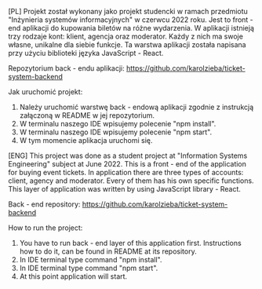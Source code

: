 [PL] Projekt został wykonany jako projekt studencki w ramach przedmiotu "Inżynieria systemów informacyjnych" w czerwcu 2022 roku. Jest to front - end aplikacji do kupowania biletów na różne wydarzenia. W aplikacji istnieją trzy rodzaje kont: klient, agencja oraz moderator. Każdy z nich ma swoje własne, unikalne dla siebie funkcje. Ta warstwa aplikacji została napisana przy użyciu biblioteki języka JavaScript - React.

Repozytorium back - endu aplikacji: https://github.com/karolzieba/ticket-system-backend

Jak uruchomić projekt:

1. Należy uruchomić warstwę back - endową aplikacji zgodnie z instrukcją załączoną w README w jej repozytorium.
2. W terminalu naszego IDE wpisujemy polecenie "npm install".
3. W terminalu naszego IDE wpisujemy polecenie "npm start".
4. W tym momencie aplikacja uruchomi się.

[ENG] This project was done as a student project at "Information Systems Engineering" subject at June 2022. This is a front - end of the application for buying event tickets. In application there are three types of accounts: client, agency and moderator. Every of them has his own specific functions. This layer of application was written by using JavaScript library - React.

Back - end repository: https://github.com/karolzieba/ticket-system-backend

How to run the project:

1. You have to run back - end layer of this application first. Instructions how to do it, can be found in README at its repository.
2. In IDE terminal type command "npm install".
3. In IDE terminal type command "npm start".
4. At this point application will start.
